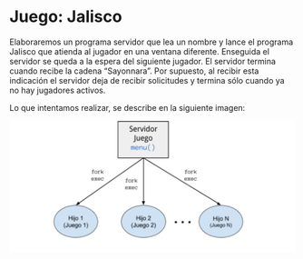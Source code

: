 # Juego: Jalisco

Elaboraremos un programa servidor que lea un nombre y lance el programa Jalisco que atienda al
jugador en una ventana diferente. Enseguida el servidor se queda a la espera del siguiente jugador. El
servidor termina cuando recibe la cadena “Sayonnara”. Por supuesto, al recibir esta indicación el servidor
deja de recibir solicitudes y termina sólo cuando ya no hay jugadores activos.

Lo que intentamos realizar, se describe en la siguiente imagen:

![im1](img/Jalisco.png)
